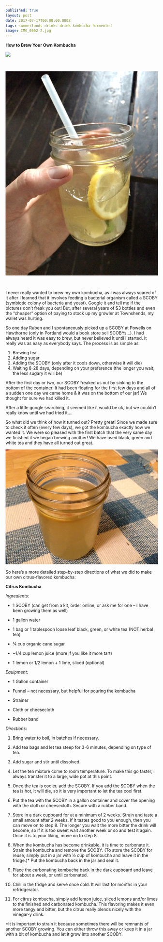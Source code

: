 ```yaml
---
published: true
layout: post
date: 2017-07-17T00:00:00.000Z
tags: summerfoods drinks drink kombucha fermented
image: IMG_6662-2.jpg
---
```


**How to Brew Your Own Kombucha**

<a href="//www.pinterest.com/pin/create/button/" data-pin-do="buttonBookmark"  data-pin-color="red"><img src="//assets.pinterest.com/images/pidgets/pinit_fg_en_rect_red_20.png" /></a>
<!-- Please call pinit.js only once per page -->
<script type="text/javascript" async defer src="//assets.pinterest.com/js/pinit.js"></script>

<br> 

![IMG_6663-2.jpg](/content/IMG_6663-2.jpg)

<br>


I never really wanted to brew my own kombucha, as I was always scared of it after I learned that it involves feeding a bacterial organism called a SCOBY (symbiotic colony of bacteria and yeast). Google it and tell me if the pictures don’t freak you out! But, after several years of $3 bottles and even the “cheaper” option of paying to stock up my growler at Townshends, my wallet was hurting. 

So one day Ruben and I spontaneously picked up a SCOBY at Powells on Hawthorne (only in Portland would a book store sell SCOBYs...). I had always heard it was easy to brew, but never believed it until I started. It really was as easy as everybody says. The process is as simple as:

1.	Brewing tea
2.	Adding sugar
3.	Adding the SCOBY (only after it cools down, otherwise it will die)
4.	Waiting 8-28 days, depending on your preference (the longer you wait, the less sugary it will be)


After the first day or two, our SCOBY freaked us out by sinking to the bottom of the container. It had been floating for the first few days and all of a sudden one day we came home & it was on the bottom of our jar! We thought for sure we had killed it. 












After a little google searching, it seemed like it would be ok, but we couldn’t really know until we had tried it…. 

So what did we think of how it turned out? Pretty great! Since we made sure to check it often (every few days), we got the kombucha exactly how we wanted it. We were so pleased with the first batch that the very same day we finished it we began brewing another! We have used black, green and white tea and they have all turned out great.



![IMG_0642.JPG](/content/IMG_0642-JPG.jpg)



So here’s a more detailed step-by-step directions of what we did to make our own citrus-flavored kombucha:




**Citrus Kombucha**




*Ingredients:*

* 1 SCOBY (can get from a kit, order online, or ask me for one – I have been growing them as well)

* 1 gallon water

* 1 bag or 1 tablespoon loose leaf black, green, or white tea (NOT herbal tea)

* ¾ cup organic cane sugar

* ~1/4 cup lemon juice (more if you like it more tart)

* 1 lemon or 1/2 lemon + 1 lime, sliced (optional)


*Equipment:*

* 1 Gallon container

* Funnel – not necessary, but helpful for pouring the kombucha

* Strainer 

* Cloth or cheesecloth

* Rubber band


*Directions:*

1.	Bring water to boil, in batches if necessary. 

2.	Add tea bags and let tea steep for 3-6 minutes, depending on type of tea.

3.	Add sugar and stir until dissolved.

4.	Let the tea mixture come to room temperature. To make this go faster, I always transfer it to a large, wide pot at this point.

5.	Once the tea is cooler, add the SCOBY. If you add the SCOBY when the tea is hot, it will die, so it is very important to let the tea cool first.

6.	Put the tea with the SCOBY in a gallon container and cover the opening with the cloth or cheesecloth. Secure with a rubber band.

7.	Store in a dark cupboard for at a minimum of 2 weeks. Strain and taste a small amount after 2 weeks. If it tastes good to you enough, then you can move on to step 8. The longer you wait the more bitter the drink will become, so if it is too sweet wait another week or so and test it again. Once it is to your liking, move on to step 8.

8.	When the kombucha has become drinkable, it is time to carbonate it. Strain the kombucha and remove the SCOBY. (To store the SCOBY for reuse, simply put in a jar with ½ cup of kombucha and leave it in the fridge.)* Put the kombucha back in the jar and seal it. 

9.	Place the carbonating kombucha back in the dark cupboard and leave for about a week, or until carbonated. 

10.	Chill in the fridge and serve once cold. It will last for months in your refridgerator.

11.	For citrus kombucha, simply add lemon juice, sliced lemons and/or limes to the finished and carbonated kombucha. This flavoring makes it even more tangy and bitter, but the citrus really blends nicely with the vinegar-y drink.












*It is important to strain it because sometimes there will be remnants of another SCOBY growing. You can either throw this away or keep it in a jar with a bit of kombucha and let it grow into another SCOBY.





